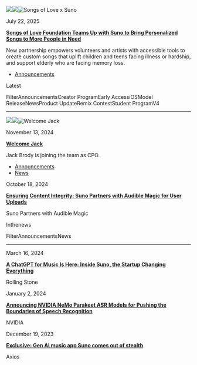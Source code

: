 ![](<Base64-Image-Removed>)![](<Base64-Image-Removed>)![Songs of Love x Suno](https://www.datocms-assets.com/117789/1753132683-suno_songsoflove_blogpostimage.jpg)

July 22, 2025

[**Songs of Love Foundation Teams Up with Suno to Bring Personalized Songs to More People in Need**](https://suno.com/blog/songs-of-love-suno)

New partnership empowers volunteers and artists with accessible tools to create custom songs that uplift children and teens facing illness or hardship, and support elderly who are facing memory loss.

- [Announcements](https://suno.com/blog?tag=announcements)

Latest

FilterAnnouncementsCreator ProgramEarly AccessiOSModel ReleaseNewsProduct UpdateRemix ContestStudent ProgramV4

* * *

![](<Base64-Image-Removed>)![](<Base64-Image-Removed>)![Welcome Jack](https://www.datocms-assets.com/117789/1731967775-jack_16_9-v2.jpg)

November 13, 2024

[**Welcome Jack**](https://suno.com/blog/welcome-jack)

Jack Brody is joining the team as CPO.

- [Announcements](https://suno.com/blog?tag=announcements)
- [News](https://suno.com/blog?tag=news)

October 18, 2024

[**Ensuring Content Integrity: Suno Partners with Audible Magic for User Uploads**](https://suno.com/blog/suno-partners-with-audible-magic)

Suno Partners with Audible Magic

Inthenews

FilterAnnouncementsNews

* * *

March 16, 2024

[**A ChatGPT for Music Is Here: Inside Suno, the Startup Changing Everything**](https://www.rollingstone.com/music/music-features/suno-ai-chatgpt-for-music-1234982307/)

Rolling Stone

January 2, 2024

[**Announcing NVIDIA NeMo Parakeet ASR Models for Pushing the Boundaries of Speech Recognition**](https://nvidia.github.io/NeMo/blogs/2024/2024-01-parakeet/)

NVIDIA

December 19, 2023

[**Exclusive: Gen AI music app Suno comes out of stealth**](https://www.axios.com/2023/12/20/suno-gen-ai-music-microsoft)

Axios